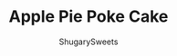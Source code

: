 ---
layout: ../../layouts/MarkdownPostLayout.astro
title: Apple Pie Poke Cake
author: ShugarySweets
pubDate: 2019-01-15
description: "Savor the flavors of fall with this Apple Pie Poke Cake recipe. Perfectly sweetened white cake meets homemade apple pie filling to help you transition from summer to autumn. Vanilla pudding and whipped cream make this simple apple cake even more decadent!"
image_url: https://www.shugarysweets.com/wp-content/uploads/2014/08/apple-pie-poke-cake-facebook.jpg
tags: ["Cake","American"]
calories: 226
protein: 3
carbohydrates: 37
fats: 8
fiber: 0
ingredients: ["1 white cake (prepared in a 13×9 baking dish)","1 cup light brown sugar, packed","2 cups peeled & diced apples","¼ cup water","1 teaspoon cinnamon","¼ teaspoon nutmeg","¼ teaspoon kosher salt","14 ounce can sweetened condensed milk","1 box (3.4 ounce) Instant vanilla pudding mix","2 cups milk","1 teaspoon cinnamon","12 ounce whipped topping, thawed"]
serves: 20
time: "3 hours 55 minutes"
prepTime: "10 minutes"
instructions: ["Prepare white cake according to box directions for a 13×9 cake.","While cake is baking, work on cooking the apples. In a large skillet, whisk together the brown sugar with water, cinnamon, nutmeg and salt. Heat over medium high heat until bubbly, then add diced apples. Reduce heat to low and simmer apples about 12-15 minutes.","When cake is done baking, poke holes all over (I use a meat thermometer, you can also use a wooden spoon handle or fork). Pour can of sweetened condensed milk over hot cake. Then pour apple mixture. Spread and smooth until apples are evenly disbursed over top of cake and liquids have drained into the poked holes of the cake.","Refrigerate 3-4 hours or overnight.","While cake is in refrigerator, whisk the vanilla pudding with milk and cinnamon until smooth. Refrigerate until ready to serve.","When ready to serve cake, combine pudding mixture with thawed Cool Whip. Spread over cake, slice and serve. ENJOY!"]
nutrition: ["226 calories","37 grams carbohydrates","11 milligrams cholesterol","8 grams fat","0 grams fiber","3 grams protein","6 grams saturated fat","152 milligrams sodium","36 grams sugar","0 grams trans fat","2 grams unsaturated fat"]
---